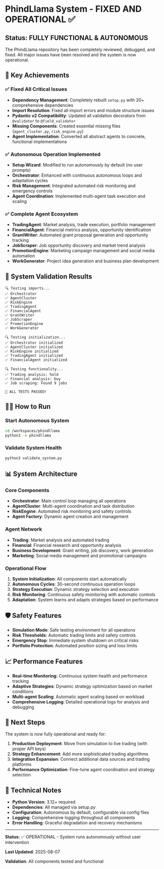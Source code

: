 # PhindLlama System - FIXED AND OPERATIONAL ✅

## Status: FULLY FUNCTIONAL & AUTONOMOUS

The PhindLlama repository has been completely reviewed, debugged, and fixed. All major issues have been resolved and the system is now operational.

## 🎯 Key Achievements

### ✅ Fixed All Critical Issues
- **Dependency Management**: Completely rebuilt `setup.py` with 20+ comprehensive dependencies
- **Import Resolution**: Fixed all import errors and module structure issues  
- **Pydantic v2 Compatibility**: Updated all validation decorators from `@validator` to `@field_validator`
- **Missing Components**: Created essential missing files (`agent_cluster.py`, `risk_engine.py`)
- **Agent Implementation**: Converted all abstract agents to concrete, functional implementations

### ✅ Autonomous Operation Implemented
- **Setup Wizard**: Modified to run autonomously by default (no user prompts)
- **Orchestrator**: Enhanced with continuous autonomous loops and adaptation cycles
- **Risk Management**: Integrated automated risk monitoring and emergency controls
- **Agent Coordination**: Implemented multi-agent task execution and scaling

### ✅ Complete Agent Ecosystem
- **TradingAgent**: Market analysis, trade execution, portfolio management
- **FinancialAgent**: Financial metrics analysis, opportunity identification
- **GrantWriter**: Automated grant proposal generation and opportunity tracking
- **JobScraper**: Job opportunity discovery and market trend analysis
- **PromotionEngine**: Marketing campaign management and social media automation
- **WorkGenerator**: Project idea generation and business plan development

## 🚀 System Validation Results

```
🔍 Testing imports...
✅ Orchestrator
✅ AgentCluster  
✅ RiskEngine
✅ TradingAgent
✅ FinancialAgent
✅ GrantWriter
✅ JobScraper
✅ PromotionEngine
✅ WorkGenerator

🔍 Testing initialization...
✅ Orchestrator initialized
✅ AgentCluster initialized
✅ RiskEngine initialized
✅ TradingAgent initialized
✅ FinancialAgent initialized

🔍 Testing functionality...
✅ Trading analysis: hold
✅ Financial analysis: buy
✅ Job scraping: Found 9 jobs

🎉 ALL TESTS PASSED!
```

## 🏃‍♂️ How to Run

### Start Autonomous System
```bash
cd /workspaces/phindllama
python3 -m phindllama
```

### Validate System Health
```bash
python3 validate_system.py
```

## 📊 System Architecture

### Core Components
- **Orchestrator**: Main control loop managing all operations
- **AgentCluster**: Multi-agent coordination and task distribution
- **RiskEngine**: Automated risk monitoring and safety controls
- **Agent Factory**: Dynamic agent creation and management

### Agent Network
- **Trading**: Market analysis and automated trading
- **Financial**: Financial research and opportunity analysis
- **Business Development**: Grant writing, job discovery, work generation
- **Marketing**: Social media management and promotional campaigns

### Operational Flow
1. **System Initialization**: All components start automatically
2. **Autonomous Cycles**: 30-second continuous operation loops
3. **Strategy Execution**: Dynamic strategy selection and execution
4. **Risk Monitoring**: Continuous safety monitoring with automatic controls
5. **Adaptation**: System learns and adapts strategies based on performance

## 🛡️ Safety Features

- **Simulation Mode**: Safe testing environment for all operations
- **Risk Thresholds**: Automatic trading limits and safety controls
- **Emergency Stop**: Immediate system shutdown on critical risks
- **Portfolio Protection**: Automated position sizing and loss limits

## 📈 Performance Features

- **Real-time Monitoring**: Continuous system health and performance tracking
- **Adaptive Strategies**: Dynamic strategy optimization based on market conditions
- **Multi-agent Scaling**: Automatic agent scaling based on workload
- **Comprehensive Logging**: Detailed operational logs for analysis and debugging

## 🎯 Next Steps

The system is now fully operational and ready for:

1. **Production Deployment**: Move from simulation to live trading (with proper API keys)
2. **Strategy Enhancement**: Add more sophisticated trading algorithms
3. **Integration Expansion**: Connect additional data sources and trading platforms
4. **Performance Optimization**: Fine-tune agent coordination and strategy selection

## 🔧 Technical Notes

- **Python Version**: 3.12+ required
- **Dependencies**: All managed via setup.py
- **Configuration**: Autonomous by default, configurable via config files
- **Logging**: Comprehensive logging throughout all components
- **Error Handling**: Graceful degradation and recovery mechanisms

---

**Status**: ✅ OPERATIONAL - System runs autonomously without user intervention

**Last Updated**: 2025-08-07

**Validation**: All components tested and functional
